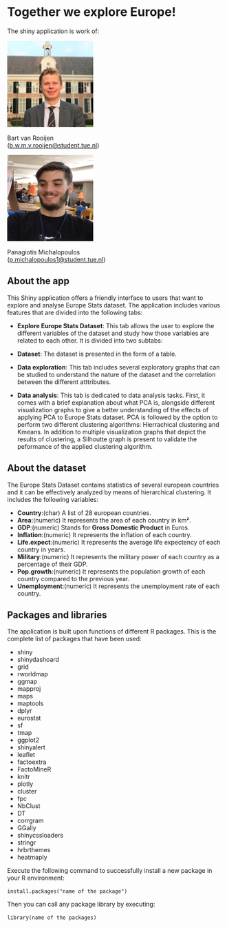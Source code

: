 <link href="styleMD.css" rel="stylesheet"></link>

# Together we explore Europe! 
The shiny application is work of:

<div class="center-block row" >

<div class=col-sm-6>
  <img class="img-circle" src="bart.jpg" width="200" height = "200"/>
  <p> Bart van Rooijen </br>(<a href = "mailto:bart@student.tue.nl">b.w.m.v.rooijen@student.tue.nl</a>)</p>
</div>
<div>
  <img class="img-circle" src="panas.png" width="200" height = "200"/> 
  <p> Panagiotis Michalopoulos </br>(<a href="mailto:p.michalopoulos1@student.tue.nl">p.michalopoulos1@student.tue.nl</a>)</p>
</div>

</div> 

## About the app
This Shiny application offers a friendly interface to users that want to explore and analyse Europe Stats dataset. The application includes various features that are divided into the following tabs:  

*  **Explore Europe Stats Dataset**: This tab allows the user to explore the different variables of the dataset and study how those variables are related to each other. It is divided into two subtabs:
 * **Dataset**: The dataset is presented in the form of a table.
 * **Data exploration**: This tab includes several exploratory graphs that can be studied to understand the nature of the dataset and the correlation between the different atttributes.
 
* **Data analysis**: This tab is dedicated to data analysis tasks. First, it comes with a brief explanation about what PCA is, alongside different visualization graphs to give a better understanding of the effects of applying PCA to Europe Stats dataset. PCA is followed by the option to perform two different clustering algorithms: Hierrachical clustering and Kmeans. In addition to multiple visualization graphs that depict the results of clustering, a Silhoutte graph is present to validate the peformance of the applied clustering algorithm.
 

## About the dataset
The Europe Stats Dataset contains statistics of several european countries and it can be effectively analyzed by means of hierarchical clustering. It includes the following variables:  

* **Country**:(char) A list of 28 european countries. 
*  **Area**:(numeric) It represents the area of each country in km².
*  **GDP**:(numeric) Stands for **Gross Domestic Product** in Euros.
*  **Inflation**:(numeric) It represents the inflation of each country.
*  **Life.expect**:(numeric) It represents the average life expectency of each country in years.
*  **Military**:(numeric) It represents the military power of each country as a percentage of their GDP.
*  **Pop.growth**:(numeric) It represents the population growth of each country compared to the previous year.
*  **Unemployment**:(numeric) It represents the unemployment rate of each country.

## Packages and libraries
The application is built upon functions of different R packages. This is the complete list of packages that have been used:

* shiny
* shinydashoard
* grid
* rworldmap
* ggmap
* mapproj
* maps
* maptools
* dplyr
* eurostat
* sf
* tmap
* ggplot2
* shinyalert
* leaflet
* factoextra
* FactoMineR
* knitr
* plotly
* cluster
* fpc
* NbClust
* DT
* corrgram
* GGally
* shinycssloaders
* stringr
* hrbrthemes
* heatmaply


Execute the following command to successfully install a new package in your R environment:

```
install.packages("name of the package")
```

Then you can call any package library by executing:   

```
library(name of the packages)
```  



